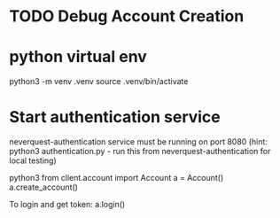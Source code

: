 # TODO Debug Account Creation 

# python virtual env
python3 -m venv .venv
source .venv/bin/activate

# Start authentication service
neverquest-authentication service must be running on port 8080
(hint: python3 authentication.py - run this from neverquest-authentication for local testing)

python3
from client.account import Account
a = Account()
a.create_account()


To login and get token:
a.login()